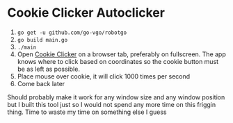# Cookie Clicker Autoclicker

1) `go get -u github.com/go-vgo/robotgo  `
2) `go build main.go`
3) `./main`
4) Open [Cookie Clicker](http://orteil.dashnet.org/cookieclicker/) on a browser tab, preferably on fullscreen. The app knows where to click based on coordinates so the cookie button must be as left as possible.
5) Place mouse over cookie, it will click 1000 times per second
6) Come back later


Should probably make it work for any window size 
and any window position but I built this tool just
so I would not spend any more time on this friggin thing.
Time to waste my time on something else I guess
